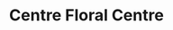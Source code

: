 ---
title: "Centre Floral Centre"
url: /hawkesbury/centre-floral-centre-main-street-east/
shop: Blumen
---